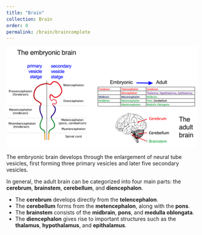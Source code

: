 ```yaml
---
title: "Brain"
collection: Brain
order: 0
permalink: /brain/braincomplete
---
```

![Brain](/images/Brain_1.png)  

The embryonic brain develops through the enlargement of neural tube vesicles, first forming three primary vesicles and later five secondary vesicles.

In general, the adult brain can be categorized into four main parts: the **cerebrum**, **brainstem**, **cerebellum**, and **diencephalon**.

- The **cerebrum** develops directly from the **telencephalon**.
- The **cerebellum** forms from the **metencephalon**, along with the **pons**.
- The **brainstem** consists of the **midbrain**, **pons**, and **medulla oblongata**.
- The **diencephalon** gives rise to important structures such as the **thalamus**, **hypothalamus**, and **epithalamus**.
 
